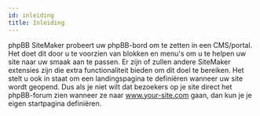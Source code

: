 ```yaml
---
id: inleiding
title: Inleiding
---
```


phpBB SiteMaker probeert uw phpBB-bord om te zetten in een CMS/portal. Het doet dit door u te voorzien van blokken en menu's om u te helpen uw site naar uw smaak aan te passen. Er zijn of zullen andere SiteMaker extensies zijn die extra functionaliteit bieden om dit doel te bereiken. Het stelt u ook in staat om een landingspagina te definiëren wanneer uw site wordt geopend. Dus als je niet wilt dat bezoekers op je site direct het phpBB-forum zien wanneer ze naar www.your-site.com gaan, dan kun je je eigen startpagina definiëren.